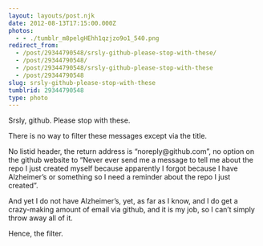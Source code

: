 ```yaml
---
layout: layouts/post.njk
date: 2012-08-13T17:15:00.000Z
photos:
  - - ./tumblr_m8pelgHEhh1qzjzo9o1_540.png
redirect_from:
  - /post/29344790548/srsly-github-please-stop-with-these/
  - /post/29344790548/
  - /post/29344790548/srsly-github-please-stop-with-these
  - /post/29344790548
slug: srsly-github-please-stop-with-these
tumblrid: 29344790548
type: photo
---
```

<p>Srsly, github.  Please stop with these.</p>

<p>There is no way to filter these messages except via the title.</p>

<p>No listid header, the return address is &ldquo;noreply@github.com&rdquo;, no option on the github website to &ldquo;Never ever send me a message to tell me about the repo I just created myself because apparently I forgot because I have Alzheimer&rsquo;s or something so I need a reminder about the repo I just created&rdquo;.</p>

<p>And yet I do not have Alzheimer&rsquo;s, yet, as far as I know, and I do get a crazy-making amount of email via github, and it is my job, so I can&rsquo;t simply throw away all of it.</p>

<p>Hence, the filter.</p>
